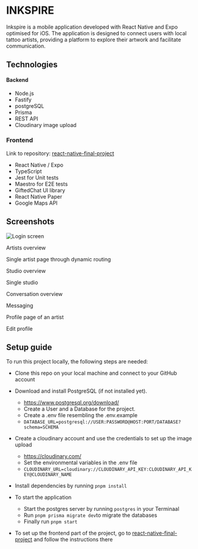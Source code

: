 # INKSPIRE

Inkspire is a mobile application developed with React Native and Expo optimised for iOS.
The application is designed to connect users with local tattoo artists, providing a platform to explore their artwork and facilitate communication.

## Technologies

#### Backend

- Node.js
- Fastify
- postgreSQL
- Prisma
- REST API
- Cloudinary image upload

### Frontend

Link to repository: <a href='https://github.com/juditla/react-native-final-project'>react-native-final-project</a>

- React Native / Expo
- TypeScript
- Jest for Unit tests
- Maestro for E2E tests
- GiftedChat UI library
- React Native Paper
- Google Maps API

## Screenshots

![Login screen](https://github.com/juditla/fastify-final-project/blob/main/Login-Screen.png?raw=true)

Artists overview

Single artist page through dynamic routing

Studio overview

Single studio

Conversation overview

Messaging

Profile page of an artist

Edit profile

## Setup guide

To run this project locally, the following steps are needed:

- Clone this repo on your local machine and connect to your GitHub account

- Download and install PostgreSQL (if not installed yet).

  - https://www.postgresql.org/download/
  - Create a User and a Database for the project.
  - Create a .env file resembling the .env.example
  - `DATABASE_URL=postgresql://USER:PASSWORD@HOST:PORT/DATABASE?schema=SCHEMA`

- Create a cloudinary account and use the credentials to set up the image upload

  - https://cloudinary.com/
  - Set the environmental variables in the .env file
  - `CLOUDINARY_URL=cloudinary://CLOUDINARY_API_KEY:CLOUDINARY_API_KEY@CLOUDINARY_NAME`

- Install dependencies by running `pnpm install`

- To start the application

  - Start the postgres server by running `postgres` in your Terminaal
  - Run `pnpm prisma migrate dev`to migrate the databases
  - Finally run `pnpm start`

- To set up the frontend part of the project, go to <a href='https://github.com/juditla/react-native-final-project'>react-native-final-project</a> and follow the instructions there

